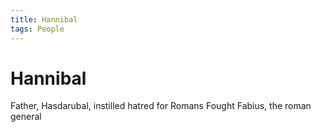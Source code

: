 ```yaml
---
title: Hannibal
tags: People
---
```


# Hannibal
Father, Hasdarubal, instilled hatred for Romans
Fought Fabius, the roman general
